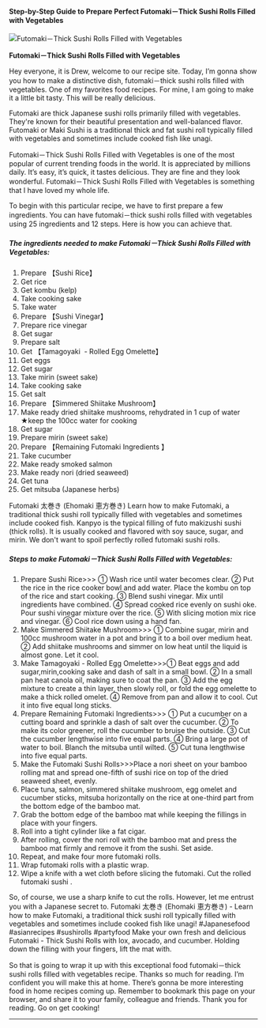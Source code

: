             

#### Step-by-Step Guide to Prepare Perfect Futomaki－Thick Sushi Rolls Filled with Vegetables

![Futomaki－Thick Sushi Rolls Filled with Vegetables](https://img-global.cpcdn.com/recipes/cfd20fe4ce1d7d5d/751x532cq70/futomaki%ef%bc%8dthick-sushi-rolls-filled-with-vegetables-recipe-main-photo.jpg)

**Futomaki－Thick Sushi Rolls Filled with Vegetables**

Hey everyone, it is Drew, welcome to our recipe site. Today, I’m gonna show you how to make a distinctive dish, futomaki－thick sushi rolls filled with vegetables. One of my favorites food recipes. For mine, I am going to make it a little bit tasty. This will be really delicious.

Futomaki are thick Japanese sushi rolls primarily filled with vegetables. They're known for their beautiful presentation and well-balanced flavor. Futomaki or Maki Sushi is a traditional thick and fat sushi roll typically filled with vegetables and sometimes include cooked fish like unagi.

Futomaki－Thick Sushi Rolls Filled with Vegetables is one of the most popular of current trending foods in the world. It is appreciated by millions daily. It’s easy, it’s quick, it tastes delicious. They are fine and they look wonderful. Futomaki－Thick Sushi Rolls Filled with Vegetables is something that I have loved my whole life.

To begin with this particular recipe, we have to first prepare a few ingredients. You can have futomaki－thick sushi rolls filled with vegetables using 25 ingredients and 12 steps. Here is how you can achieve that.

##### The ingredients needed to make Futomaki－Thick Sushi Rolls Filled with Vegetables:

1.  Prepare 【Sushi Rice】
2.  Get rice
3.  Get kombu (kelp)
4.  Take cooking sake
5.  Take water
6.  Prepare 【Sushi Vinegar】
7.  Prepare rice vinegar
8.  Get sugar
9.  Prepare salt
10.  Get 【Tamagoyaki  - Rolled Egg Omelette】
11.  Get eggs
12.  Get sugar
13.  Take mirin (sweet sake)
14.  Take cooking sake
15.  Get salt
16.  Prepare 【Simmered Shiitake Mushroom】
17.  Make ready dried shiitake mushrooms, rehydrated in 1 cup of water ★keep the 100cc water for cooking
18.  Get sugar
19.  Prepare mirin (sweet sake)
20.  Prepare 【Remaining Futomaki Ingredients 】
21.  Take cucumber
22.  Make ready smoked salmon
23.  Make ready nori (dried seaweed)
24.  Get tuna
25.  Get mitsuba (Japanese herbs)

Futomaki 太巻き (Ehomaki 恵方巻き) Learn how to make Futomaki, a traditional thick sushi roll typically filled with vegetables and sometimes include cooked fish. Kanpyo is the typical filling of futo makizushi sushi (thick rolls). It is usually cooked and flavored with soy sauce, sugar, and mirin. We don't want to spoil perfectly rolled futomaki sushi rolls.

##### Steps to make Futomaki－Thick Sushi Rolls Filled with Vegetables:

1.  Prepare Sushi Rice>>> ① Wash rice until water becomes clear. ② Put the rice in the rice cooker bowl and add water. Place the kombu on top of the rice and start cooking. ③ Blend sushi vinegar. Mix until ingredients have combined. ④ Spread cooked rice evenly on sushi oke. Pour sushi vinegar mixture over the rice. ⑤ With slicing motion mix rice and vinegar. ⑥ Cool rice down using a hand fan.
2.  Make Simmered Shiitake Mushroom>>> ① Combine sugar, mirin and 100cc mushroom water in a pot and bring it to a boil over medium heat. ② Add shiitake mushrooms and simmer on low heat until the liquid is almost gone. Let it cool.
3.  Make Tamagoyaki - Rolled Egg Omelette>>>① Beat eggs and add sugar,mirin,cooking sake and dash of salt in a small bowl. ② In a small pan heat canola oil, making sure to coat the pan. ③ Add the egg mixture to create a thin layer, then slowly roll, or fold the egg omelette to make a thick rolled omelet. ④ Remove from pan and allow it to cool. Cut it into five equal long sticks.
4.  Prepare Remaining Futomaki Ingredients>>> ① Put a cucumber on a cutting board and sprinkle a dash of salt over the cucumber. ② To make its color greener, roll the cucumber to bruise the outside. ③ Cut the cucumber lengthwise into five equal parts. ④ Bring a large pot of water to boil. Blanch the mitsuba until wilted. ⑤ Cut tuna lengthwise into five equal parts.
5.  Make the Futomaki Sushi Rolls>>>Place a nori sheet on your bamboo rolling mat and spread one-fifth of sushi rice on top of the dried seaweed sheet, evenly.
6.  Place tuna, salmon, simmered shiitake mushroom, egg omelet and cucumber sticks, mitsuba horizontally on the rice at one-third part from the bottom edge of the bamboo mat.
7.  Grab the bottom edge of the bamboo mat while keeping the fillings in place with your fingers.
8.  Roll into a tight cylinder like a fat cigar.
9.  After rolling, cover the nori roll with the bamboo mat and press the bamboo mat firmly and remove it from the sushi. Set aside.
10.  Repeat, and make four more futomaki rolls.
11.  Wrap futomaki rolls with a plastic wrap.
12.  Wipe a knife with a wet cloth before slicing the futomaki. Cut the rolled futomaki sushi .

So, of course, we use a sharp knife to cut the rolls. However, let me entrust you with a Japanese secret to. Futomaki 太巻き (Ehomaki 恵方巻き) - Learn how to make Futomaki, a traditional thick sushi roll typically filled with vegetables and sometimes include cooked fish like unagi! #Japanesefood #asianrecipes #sushirolls #partyfood Make your own fresh and delicious Futomaki - Thick Sushi Rolls with lox, avocado, and cucumber. Holding down the filling with your fingers, lift the mat with.

So that is going to wrap it up with this exceptional food futomaki－thick sushi rolls filled with vegetables recipe. Thanks so much for reading. I’m confident you will make this at home. There’s gonna be more interesting food in home recipes coming up. Remember to bookmark this page on your browser, and share it to your family, colleague and friends. Thank you for reading. Go on get cooking!

* * *